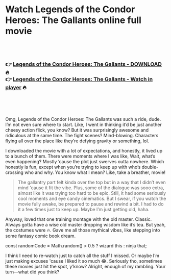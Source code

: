 <h1>Watch Legends of the Condor Heroes: The Gallants online full movie</h1>


<br><br>

<h3>👉 <a href="https://Jasons-waggsabano1977.github.io/tudnahilml/">Legends of the Condor Heroes: The Gallants - DOWNLOAD</a> 🔥<br>
👉 <a href="https://Jasons-waggsabano1977.github.io/tudnahilml/">Legends of the Condor Heroes: The Gallants - Watch in player</a> 🔥
</h3>



<br><br><br>


Omg, Legends of the Condor Heroes: The Gallants was such a ride, dude. I’m not even sure where to start. Like, I went in thinking it’d be just another cheesy action flick, you know? But it was surprisingly awesome and ridiculous at the same time. The fight scenes? Mind-blowing. Characters flying all over the place like they’re defying gravity or something, lol.

I downloaded the movie with a lot of expectations, and honestly, it lived up to a bunch of them. There were moments where I was like, Wait, what’s even happening? Mostly ’cause the plot just swerves outta nowhere. Which honestly is fun, except when you’re trying to keep up with who’s double-crossing who and why. You know what I mean? Like, take a breather, movie!

> The gallantry part felt kinda over the top but in a way that I didn’t even mind 'cause it fit the vibe. Plus, some of the dialogue was sooo extra, almost like it was trying too hard to be epic. Still, it had some seriously cool moments and eye candy cinematics. But I swear, if you watch the movie fully awake, be prepared to pause and rewind a bit. I had to do it a few times just to keep up. Maybe I’m just getting old, haha.

Anyway, loved that one training montage with the old master. Classic. Always gotta have a wise old master dropping wisdom like it’s tea. But yeah, the costumes were 🔥. Gave me all those mythical vibes, like stepping into some fantasy comic book dream.

const randomCode = Math.random() > 0.5 ? wizard this : ninja that;

I think I need to re-watch just to catch all the stuff I missed. Or maybe I’m just making excuses 'cause I liked it so much 😂. Seriously tho, sometimes these movies just hit the spot, y’know? Alright, enough of my rambling. Your turn—what did you think?
